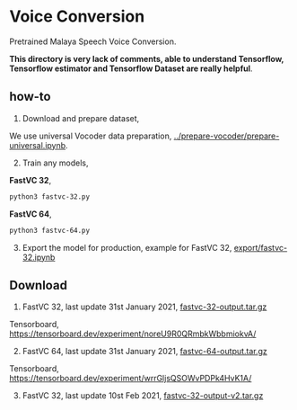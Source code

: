 # Voice Conversion

Pretrained Malaya Speech Voice Conversion.

**This directory is very lack of comments, able to understand Tensorflow, Tensorflow estimator and Tensorflow Dataset are really helpful**.

## how-to

1. Download and prepare dataset, 

We use universal Vocoder data preparation, [../prepare-vocoder/prepare-universal.ipynb](../prepare-vocoder/prepare-universal.ipynb).

2. Train any models,

**FastVC 32**,

```bash
python3 fastvc-32.py
```

**FastVC 64**,

```bash
python3 fastvc-64.py
```

3. Export the model for production, example for FastVC 32, [export/fastvc-32.ipynb](export/fastvc-32.ipynb)

## Download

1. FastVC 32, last update 31st January 2021, [fastvc-32-output.tar.gz](https://f000.backblazeb2.com/file/malaya-speech-model/pretrained/fastvc-32-output.tar.gz)

Tensorboard, https://tensorboard.dev/experiment/noreU9R0QRmbkWbbmiokvA/

2. FastVC 64, last update 31st January 2021, [fastvc-64-output.tar.gz](https://f000.backblazeb2.com/file/malaya-speech-model/pretrained/fastvc-64-output.tar.gz)

Tensorboard, https://tensorboard.dev/experiment/wrrGljsQSOWvPDPk4HvK1A/

3. FastVC 32, last update 10st Feb 2021, [fastvc-32-output-v2.tar.gz](https://f000.backblazeb2.com/file/malaya-speech-model/pretrained/fastvc-32-output-v2.tar.gz)
